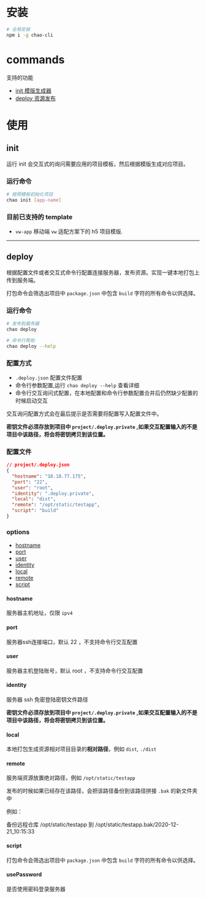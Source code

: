 
# 安装

```sh
# 全局安装
npm i -g chao-cli
```

# commands
支持的功能

- [init 模版生成器](#init)
- [deploy 资源发布](#deploy)

# 使用

## init
 
运行 init 会交互式的询问需要应用的项目模板，然后根据模版生成对应项目。
### 运行命令
```sh
# 按照模板初始化项目
chao init [app-name]
```


### 目前已支持的 template

- `vw-app` 移动端 `vw` 适配方案下的 h5 项目模版.



--------------------------
## deploy

根据配置文件或者交互式命令行配置连接服务器，发布资源。实现一键本地打包上传到服务端。

打包命令会筛选出项目中 `package.json` 中包含 `build` 字符的所有命令以供选择。

### 运行命令

```sh
# 发布到服务器
chao deploy

# 命令行帮助
chao deploy --help
```


### 配置方式
- `.deploy.json` 配置文件配置
- 命令行参数配置,运行 `chao deploy --help` 查看详细
- 命令行交互询问式配置，在本地配置和命令行参数配置合并后仍然缺少配置的时候启动交互

交互询问配置方式会在最后提示是否需要将配置写入配置文件中。

**密钥文件必须存放到项目中 `project/.deploy.private` ,如果交互配置输入的不是项目中该路径，将会将密钥拷贝到该位置。**

### 配置文件
```json
// project/.deploy.json
{
  "hostname": "10.10.77.175",
  "port": "22",
  "user": "root",
  "identity": ".deploy.private",
  "local": "dist",
  "remote": "/opt/static/testapp",
  "script": "build"
}
```


### options
- [hostname](#hostname)
- [port](#port)
- [user](#user)
- [identity](#identity)
- [local](#local)
- [remote](#remote)
- [script](#script)

#### hostname

服务器主机地址，仅限 `ipv4`
#### port

服务器ssh连接端口，默认 22 ，不支持命令行交互配置
#### user

服务器主机登陆账号，默认 root ，不支持命令行交互配置
#### identity

服务器 ssh 免密登陆密钥文件路径

**密钥文件必须存放到项目中 `project/.deploy.private` ,如果交互配置输入的不是项目中该路径，将会将密钥拷贝到该位置。**
#### local

本地打包生成资源相对项目目录的**相对路径**，例如 `dist`, `./dist`
#### remote

服务端资源放置绝对路径，例如 `/opt/static/testapp`

发布的时候如果已经存在该路径，会把该路径备份到该路径拼接 `.bak` 的新文件夹中

例如：

备份远程仓库  /opt/static/testapp  到 /opt/static/testapp.bak/2020-12-21_10:15:33

#### script


打包命令会筛选出项目中 `package.json` 中包含 `build` 字符的所有命令以供选择。


#### usePassword

是否使用密码登录服务器